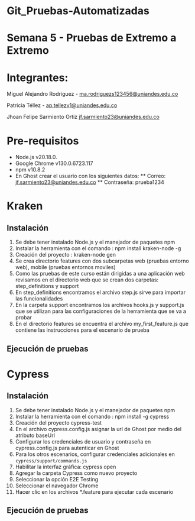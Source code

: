 # Git_Pruebas-Automatizadas
# Semana 5  - Pruebas de Extremo a Extremo
# Integrantes:  
Miguel Alejandro Rodríguez - ma.rodriguezs123456@uniandes.edu.co

Patricia Téllez - ap.tellezv1@uniandes.edu.co

Jhoan Felipe Sarmiento Ortiz jf.sarmiento23@uniandes.edu.co

# Pre-requisitos
* Node.js v20.18.0.
* Google Chrome v130.0.6723.117
* npm v10.8.2
* En Ghost crear el usuario con los siguientes datos:
** Correo: jf.sarmiento23@uniandes.edu.co
** Contraseña: prueba1234

# Kraken
## Instalación
1. Se debe tener instalado Node.js y el manejador de paquetes npm
2. Instalar la herramienta con el comando : npm install kraken-node -g
3. Creación del proyecto : kraken-node gen
4. Se crea directorio features con dos subcarpetas web (pruebas entorno web), mobile (pruebas entornos moviles)
5. Como las pruebas de este curso están dirigidas a una aplicación web revisamos en el directorio web que se crean dos carpetas: step_definitions y support
6. En step_definitions encontramos el archivo step.js sirve para importar las funcionalidades
7. En la carpeta support encontramos los archivos hooks.js y support.js que se utilizan para las configuraciones de la herramienta que se va a probar
8. En el directorio features se encuentra el archivo my_first_feature.js que contiene las instrucciones para el escenario de prueba

## Ejecución de pruebas

# Cypress
## Instalación

1. Se debe tener instalado Node.js y el manejador de paquetes npm
2. Instalar la herramienta con el comando : npm install -g cypress
3. Creación del proyecto cypress-test
4. En el archivo cypress.config.js asignar la url de Ghost por medio del atributo baseUrl
5. Configurar los credenciales de usuario y contraseña en cypress.config.js para autenticar en Ghost
6. Para los otros escenarios, configurar credenciales adicionales en `cypress/support/commands.js`
7. Habilitar la interfaz gráfica: cypress open
8. Agregar la carpeta Cypress como nuevo proyecto
9. Seleccionar la opción E2E Testing
10. Seleccionar el navegador Chrome
11. Hacer clic en los archivos *.feature para ejecutar cada escenario

## Ejecución de pruebas

    
    
    





